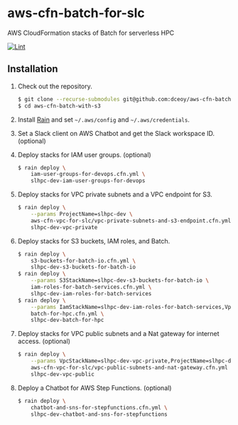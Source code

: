 aws-cfn-batch-for-slc
=====================

AWS CloudFormation stacks of Batch for serverless HPC

[![Lint](https://github.com/dceoy/aws-cfn-batch-with-s3/actions/workflows/lint.yml/badge.svg)](https://github.com/dceoy/aws-cfn-batch-with-s3/actions/workflows/lint.yml)

Installation
------------

1.  Check out the repository.

    ```sh
    $ git clone --recurse-submodules git@github.com:dceoy/aws-cfn-batch-with-s3.git
    $ cd aws-cfn-batch-with-s3
    ```

2.  Install [Rain](https://github.com/aws-cloudformation/rain) and set `~/.aws/config` and `~/.aws/credentials`.

3.  Set a Slack client on AWS Chatbot and get the Slack workspace ID. (optional)

4.  Deploy stacks for IAM user groups. (optional)

    ```sh
    $ rain deploy \
        iam-user-groups-for-devops.cfn.yml \
        slhpc-dev-iam-user-groups-for-devops
    ```

5.  Deploy stacks for VPC private subnets and a VPC endpoint for S3.

    ```sh
    $ rain deploy \
        --params ProjectName=slhpc-dev \
        aws-cfn-vpc-for-slc/vpc-private-subnets-and-s3-endpoint.cfn.yml \
        slhpc-dev-vpc-private
    ```

6.  Deploy stacks for S3 buckets, IAM roles, and Batch.

    ```sh
    $ rain deploy \
        s3-buckets-for-batch-io.cfn.yml \
        slhpc-dev-s3-buckets-for-batch-io
    $ rain deploy \
        --params S3StackName=slhpc-dev-s3-buckets-for-batch-io \
        iam-roles-for-batch-services.cfn.yml \
        slhpc-dev-iam-roles-for-batch-services
    $ rain deploy \
        --params IamStackName=slhpc-dev-iam-roles-for-batch-services,VpcStackName=slhpc-dev-vpc-private \
        batch-for-hpc.cfn.yml \
        slhpc-dev-batch-for-hpc
    ```

7.  Deploy stacks for VPC public subnets and a Nat gateway for internet access. (optional)

    ```sh
    $ rain deploy \
        --params VpcStackName=slhpc-dev-vpc-private,ProjectName=slhpc-dev \
        aws-cfn-vpc-for-slc/vpc-public-subnets-and-nat-gateway.cfn.yml \
        slhpc-dev-vpc-public
    ```

8.  Deploy a Chatbot for AWS Step Functions. (optional)

    ```sh
    $ rain deploy \
        chatbot-and-sns-for-stepfunctions.cfn.yml \
        slhpc-dev-chatbot-and-sns-for-stepfunctions
    ```
